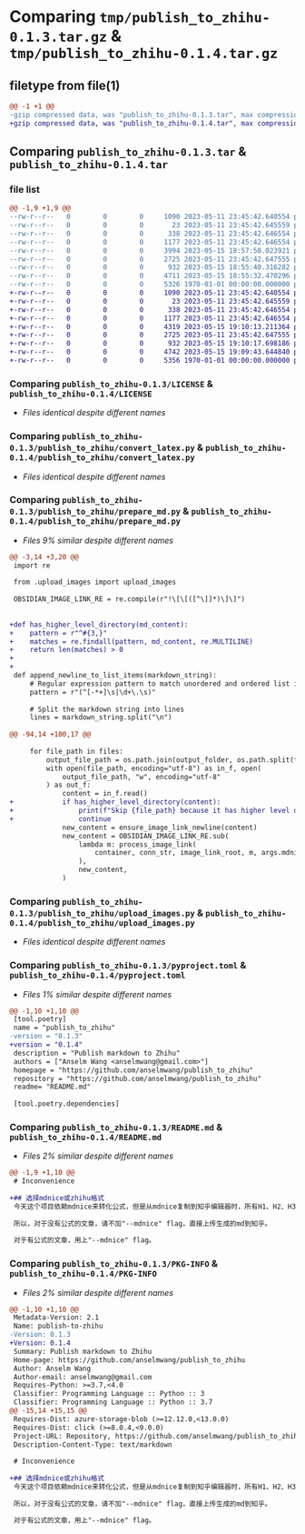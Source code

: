 # Comparing `tmp/publish_to_zhihu-0.1.3.tar.gz` & `tmp/publish_to_zhihu-0.1.4.tar.gz`

## filetype from file(1)

```diff
@@ -1 +1 @@
-gzip compressed data, was "publish_to_zhihu-0.1.3.tar", max compression
+gzip compressed data, was "publish_to_zhihu-0.1.4.tar", max compression
```

## Comparing `publish_to_zhihu-0.1.3.tar` & `publish_to_zhihu-0.1.4.tar`

### file list

```diff
@@ -1,9 +1,9 @@
--rw-r--r--   0        0        0     1090 2023-05-11 23:45:42.640554 publish_to_zhihu-0.1.3/LICENSE
--rw-r--r--   0        0        0       23 2023-05-11 23:45:42.645559 publish_to_zhihu-0.1.3/publish_to_zhihu/__init__.py
--rw-r--r--   0        0        0      338 2023-05-11 23:45:42.646554 publish_to_zhihu-0.1.3/publish_to_zhihu/console.py
--rw-r--r--   0        0        0     1177 2023-05-11 23:45:42.646554 publish_to_zhihu-0.1.3/publish_to_zhihu/convert_latex.py
--rw-r--r--   0        0        0     3994 2023-05-15 18:57:50.023921 publish_to_zhihu-0.1.3/publish_to_zhihu/prepare_md.py
--rw-r--r--   0        0        0     2725 2023-05-11 23:45:42.647555 publish_to_zhihu-0.1.3/publish_to_zhihu/upload_images.py
--rw-r--r--   0        0        0      932 2023-05-15 18:55:40.316282 publish_to_zhihu-0.1.3/pyproject.toml
--rw-r--r--   0        0        0     4711 2023-05-15 18:55:32.470296 publish_to_zhihu-0.1.3/README.md
--rw-r--r--   0        0        0     5326 1970-01-01 00:00:00.000000 publish_to_zhihu-0.1.3/PKG-INFO
+-rw-r--r--   0        0        0     1090 2023-05-11 23:45:42.640554 publish_to_zhihu-0.1.4/LICENSE
+-rw-r--r--   0        0        0       23 2023-05-11 23:45:42.645559 publish_to_zhihu-0.1.4/publish_to_zhihu/__init__.py
+-rw-r--r--   0        0        0      338 2023-05-11 23:45:42.646554 publish_to_zhihu-0.1.4/publish_to_zhihu/console.py
+-rw-r--r--   0        0        0     1177 2023-05-11 23:45:42.646554 publish_to_zhihu-0.1.4/publish_to_zhihu/convert_latex.py
+-rw-r--r--   0        0        0     4319 2023-05-15 19:10:13.211364 publish_to_zhihu-0.1.4/publish_to_zhihu/prepare_md.py
+-rw-r--r--   0        0        0     2725 2023-05-11 23:45:42.647555 publish_to_zhihu-0.1.4/publish_to_zhihu/upload_images.py
+-rw-r--r--   0        0        0      932 2023-05-15 19:10:17.698186 publish_to_zhihu-0.1.4/pyproject.toml
+-rw-r--r--   0        0        0     4742 2023-05-15 19:09:43.644840 publish_to_zhihu-0.1.4/README.md
+-rw-r--r--   0        0        0     5356 1970-01-01 00:00:00.000000 publish_to_zhihu-0.1.4/PKG-INFO
```

### Comparing `publish_to_zhihu-0.1.3/LICENSE` & `publish_to_zhihu-0.1.4/LICENSE`

 * *Files identical despite different names*

### Comparing `publish_to_zhihu-0.1.3/publish_to_zhihu/convert_latex.py` & `publish_to_zhihu-0.1.4/publish_to_zhihu/convert_latex.py`

 * *Files identical despite different names*

### Comparing `publish_to_zhihu-0.1.3/publish_to_zhihu/prepare_md.py` & `publish_to_zhihu-0.1.4/publish_to_zhihu/prepare_md.py`

 * *Files 9% similar despite different names*

```diff
@@ -3,14 +3,20 @@
 import re
 
 from .upload_images import upload_images
 
 OBSIDIAN_IMAGE_LINK_RE = re.compile(r"!\[\[([^\]]*)\]\]")
 
 
+def has_higher_level_directory(md_content):
+    pattern = r"^#{3,}"
+    matches = re.findall(pattern, md_content, re.MULTILINE)
+    return len(matches) > 0
+
+
 def append_newline_to_list_items(markdown_string):
     # Regular expression pattern to match unordered and ordered list items
     pattern = r"(^[-*+]\s|\d+\.\s)"
 
     # Split the markdown string into lines
     lines = markdown_string.split("\n")
 
@@ -94,14 +100,17 @@
 
     for file_path in files:
         output_file_path = os.path.join(output_folder, os.path.split(file_path)[1])
         with open(file_path, encoding="utf-8") as in_f, open(
             output_file_path, "w", encoding="utf-8"
         ) as out_f:
             content = in_f.read()
+            if has_higher_level_directory(content):
+                print(f"Skip {file_path} because it has higher level directory")
+                continue
             new_content = ensure_image_link_newline(content)
             new_content = OBSIDIAN_IMAGE_LINK_RE.sub(
                 lambda m: process_image_link(
                     container, conn_str, image_link_root, m, args.mdnice
                 ),
                 new_content,
             )
```

### Comparing `publish_to_zhihu-0.1.3/publish_to_zhihu/upload_images.py` & `publish_to_zhihu-0.1.4/publish_to_zhihu/upload_images.py`

 * *Files identical despite different names*

### Comparing `publish_to_zhihu-0.1.3/pyproject.toml` & `publish_to_zhihu-0.1.4/pyproject.toml`

 * *Files 1% similar despite different names*

```diff
@@ -1,10 +1,10 @@
 [tool.poetry]
 name = "publish_to_zhihu"
-version = "0.1.3"
+version = "0.1.4"
 description = "Publish markdown to Zhihu"
 authors = ["Anselm Wang <anselmwang@gmail.com>"]
 homepage = "https://github.com/anselmwang/publish_to_zhihu"
 repository = "https://github.com/anselmwang/publish_to_zhihu"
 readme= "README.md"
 
 [tool.poetry.dependencies]
```

### Comparing `publish_to_zhihu-0.1.3/README.md` & `publish_to_zhihu-0.1.4/README.md`

 * *Files 2% similar despite different names*

```diff
@@ -1,9 +1,10 @@
 # Inconvenience
 
+## 选择mdnice或zhihu格式
 今天这个项目依赖mdnice来转化公式，但是从mdnice复制到知乎编辑器时，所有H1、H2、H3标题通通会被变成H1。mdnice没有做错，应该是知乎编辑器的问题。
 
 所以，对于没有公式的文章，请不加"--mdnice" flag，直接上传生成的md到知乎。
 
 对于有公式的文章，用上"--mdnice" flag。
```

### Comparing `publish_to_zhihu-0.1.3/PKG-INFO` & `publish_to_zhihu-0.1.4/PKG-INFO`

 * *Files 2% similar despite different names*

```diff
@@ -1,10 +1,10 @@
 Metadata-Version: 2.1
 Name: publish-to-zhihu
-Version: 0.1.3
+Version: 0.1.4
 Summary: Publish markdown to Zhihu
 Home-page: https://github.com/anselmwang/publish_to_zhihu
 Author: Anselm Wang
 Author-email: anselmwang@gmail.com
 Requires-Python: >=3.7,<4.0
 Classifier: Programming Language :: Python :: 3
 Classifier: Programming Language :: Python :: 3.7
@@ -15,14 +15,15 @@
 Requires-Dist: azure-storage-blob (>=12.12.0,<13.0.0)
 Requires-Dist: click (>=8.0.4,<9.0.0)
 Project-URL: Repository, https://github.com/anselmwang/publish_to_zhihu
 Description-Content-Type: text/markdown
 
 # Inconvenience
 
+## 选择mdnice或zhihu格式
 今天这个项目依赖mdnice来转化公式，但是从mdnice复制到知乎编辑器时，所有H1、H2、H3标题通通会被变成H1。mdnice没有做错，应该是知乎编辑器的问题。
 
 所以，对于没有公式的文章，请不加"--mdnice" flag，直接上传生成的md到知乎。
 
 对于有公式的文章，用上"--mdnice" flag。
```


